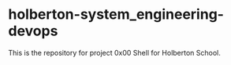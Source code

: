 # holberton-system_engineering-devops

This is the repository for project 0x00 Shell for Holberton School.